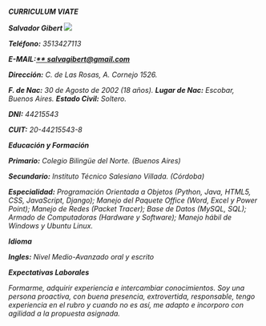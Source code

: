 ﻿***CURRICULUM VIATE***

***Salvador Gibert  ![](Aspose.Words.32a50d2c-8dc3-4f8d-a558-52c202aa25b3.001.png)***

***Teléfono:** 3513427113*  

***E-MAIL:[** salvagibert@gmail.com ](mailto:salvagibert@gmail.com)*** 

***Dirección:** C. de Las Rosas, A. Cornejo 1526.*  

***F. de Nac:** 30 de Agosto de 2002 (18 años).  **Lugar de Nac:** Escobar, Buenos Aires.   **Estado Civil:** Soltero.*  

***DNI:** 44215543*  

***CUIT:** 20-44215543-8*  

***Educación y Formación*** 

***Primario:** Colegio Bilingüe del Norte. (Buenos Aires)* 

***Secundario:** Instituto Técnico Salesiano Villada. (Córdoba)* 

***Especialidad:** Programación Orientada a Objetos (Python, Java, HTML5, CSS, JavaScript, Django); Manejo del Paquete Office (Word, Excel y Power Point); Manejo de Redes (Packet Tracer); Base de Datos (MySQL, SQL); Armado de Computadoras (Hardware y Software); Manejo hábil de Windows y Ubuntu Linux.* 

***Idioma*** 

***Ingles:** Nivel Medio-Avanzado oral y escrito* 

***Expectativas Laborales*** 

*Formarme, adquirir experiencia e intercambiar conocimientos. Soy una persona proactiva, con buena presencia, extrovertida, responsable, tengo experiencia en el rubro y cuando no es así, me adapto e incorporo con agilidad a la propuesta asignada.* 
